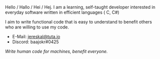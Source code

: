 Hello / Hallo / Hei / Hej. I am a learning, self-taught developer interested in everyday software written in efficient languages ( C, C#)

I aim to write functional code that is easy to understand to benefit others who are willing to use my code.

- E-Mail: jereskal@tuta.io
- Discord: baajokr#0425

*Write human code for machines, benefit everyone.*
